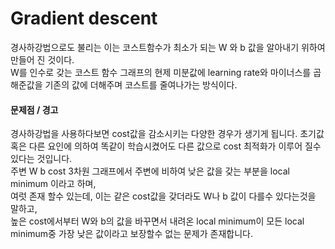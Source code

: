 # Gradient descent
경사하강법으로도 불리는 이는 코스트함수가 최소가 되는 W 와 b 값을 알아내기 위하여 만들어 진 것이다.  
W를 인수로 갖는 코스트 함수 그래프의 현제 미분값에 learning rate와 마이너스를 곱해준값을 기존의 값에 더해주며 코스트를 줄여나가는 방식이다.  

#### 문제점 / 경고
경사하강법을 사용하다보면 cost값을 감소시키는 다양한 경우가 생기게 됩니다. 초기값 혹은 다른 요인에 의하여 똑같이 학습시켰어도 다른 값으로 cost 최적화가 이루어 질수 있다는 것입니다.  
주변 W b cost 3차원 그래프에서 주변에 비하여 낮은 값을 갖는 부분을 local minimum 이라고 하며,  
여럿 존재 할수 있는데, 이는 같은 cost값을 갖더라도 W나 b 값이 다를수 있다는것을 말하고,  
높은 cost에서부터 W와 b의 값을 바꾸면서 내려온 local minimum이 모든 local minimum중 가장 낮은 값이라고 보장할수 없는 문제가 존재합니다.